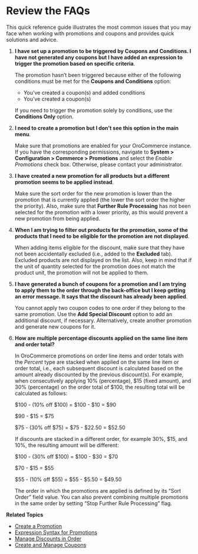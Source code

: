 <a id="user-guide-marketing-promotions-issues"></a>

# Review the FAQs

<!-- begin -->

This quick reference guide illustrates the most common issues that you may face when working with promotions and coupons and provides quick solutions and advice.

1. **I have set up a promotion to be triggered by Coupons and Conditions. I have not generated any coupons but I have added an expression to trigger the promotion based on specific criteria**.

   The promotion hasn’t been triggered because either of the following conditions must be met for the **Coupons and Conditions** option:
   * You’ve created a coupon(s) and added conditions
   * You’ve created a coupon(s)

   If you need to trigger the promotion solely by conditions, use the **Conditions Only** option.
2. **I need to create a promotion but I don’t see this option in the main menu**.

   Make sure that promotions are enabled for your OroCommerce instance. If you have the corresponding permissions, navigate to **System > Configuration > Commerce > Promotions** and select the *Enable Promotions* check box. Otherwise, please contact your administrator.
3. **I have created a new promotion for all products but a different promotion seems to be applied instead**.

   Make sure the sort order for the new promotion is lower than the promotion that is currently applied (the lower the sort order the higher the priority). Also, make sure that **Further Rule Processing** has not been selected for the promotion with a lower priority, as this would prevent a new promotion from being applied.
4. **When I am trying to filter out products for the promotion, some of the products that I need to be eligible for the promotion are not displayed**.

   When adding items eligible for the discount, make sure that they have not been accidentally excluded (i.e., added to the **Excluded** tab). Excluded products are not displayed on the list. Also, keep in mind that if the unit of quantity selected for the promotion does not match the product unit, the promotion will not be applied to them.
5. **I have generated a bunch of coupons for a promotion and I am trying to apply them to the order through the back-office but I keep getting an error message. It says that the discount has already been applied**.

   You cannot apply two coupon codes to one order if they belong to the same promotion. Use the **Add Special Discount** option to add an additional discount, if necessary. Alternatively, create another promotion and generate new coupons for it.
6. **How are multiple percentage discounts applied on the same line item and order total?**

   In OroCommerce promotions on order line items and order totals with the *Percent* type are stacked when applied on the same line item or order total, i.e., each subsequent discount is calculated based on the amount already discounted by the previous discount(s).
   For example, when consecutively applying 10% (percentage), $15 (fixed amount), and 30% (percentage) on the order total of $100, the resulting total will be calculated as follows:

   $100  - (10% off $100) = $100 - $10 = $90

   $90 - $15 = $75

   $75 - (30% off $75) = $75 - $22.50 = $52.50

   If discounts are stacked in a different order, for example 30%, $15, and 10%, the resulting amount will be different:

   $100  - (30% off $100) = $100 - $30 = $70

   $70 - $15 = $55

   $55 - (10% off $55) = $55 - $5.50 = $49.50

   The order in which the promotions are applied is defined by its “Sort Order” field value. You can also prevent combining multiple promotions in the same order by setting “Stop Further Rule Processing” flag.

<!-- stop -->

**Related Topics**

* [Create a Promotion](create.md#user-guide-marketing-promotions-create)
* [Expression Syntax for Promotions](expressions.md#user-guide-promotion-expression)
* [Manage Discounts in Order](manage-discounts-in-orders.md#user-guide-sales-orders-promotions)
* [Create and Manage Coupons](../coupons/index.md#user-guide-marketing-promotions-coupons)
